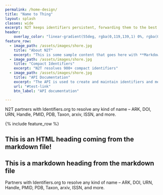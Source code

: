 ```yaml
---
permalink: /home-design/
title: "Name to Thing"
layout: splash
classes: wide
excerpt: N2T keeps identifiers persistent, forwarding them to the best known web addresses.
header:
    overlay_color: "linear-gradient(55deg, rgba(0,119,139,1) 0%, rgba(0,119,139,1) 33%, rgba(0,163,173,1) 100%)"
feature_row:
  - image_path: /assets/images/shore.jpg
    title: "About N2T"
    excerpt: "This is some sample content that goes here with **Markdown** formatting."
  - image_path: /assets/images/shore.jpg
    title: "Compact Identifiers"
    excerpt: "N2T resolves 900+ compact identifiers"
  - image_path: /assets/images/shore.jpg
    title: "API Documentation"
    excerpt: "The API is used to create and maintain identifiers and metadata. "
    url: "#test-link"
    btn_label: "API documentation"
    
---
```


N2T partners with Identifiers.org to resolve any kind of name – ARK, DOI, URN, Handle, PMID, PDB, Taxon, arxiv, ISSN, and more.

{% include feature_row %}

<h2>This is an HTML heading coming from the markdown file!</h2>

## This is a markdown heading from the markdown file

Partners with Identifiers.org to resolve any kind of name – ARK, DOI, URN, Handle, PMID, PDB, Taxon, arxiv, ISSN, and more. 
